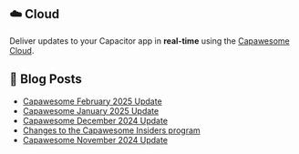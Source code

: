 <!--
# Capawesome

**Here are some ideas to get you started:**

🙋‍♀️ A short introduction - what is your organization all about?
🌈 Contribution guidelines - how can the community get involved?
👩‍💻 Useful resources - where can the community find your docs? Is there anything else the community should know?
🍿 Fun facts - what does your team eat for breakfast?
🧙 Remember, you can do mighty things with the power of [Markdown](https://docs.github.com/github/writing-on-github/getting-started-with-writing-and-formatting-on-github/basic-writing-and-formatting-syntax)
-->

## ☁️ Cloud

Deliver updates to your Capacitor app in **real-time** using the [Capawesome Cloud](https://cloud.capawesome.io/).

## 📕  Blog Posts

<!-- BLOG-POST-LIST:START -->
- [Capawesome February 2025 Update](https://capawesome.io/blog/february-2025-update/)
- [Capawesome January 2025 Update](https://capawesome.io/blog/january-2025-update/)
- [Capawesome December 2024 Update](https://capawesome.io/blog/december-2024-update/)
- [Changes to the Capawesome Insiders program](https://capawesome.io/blog/capawesome-insiders-goals-changes/)
- [Capawesome November 2024 Update](https://capawesome.io/blog/november-2024-update/)
<!-- BLOG-POST-LIST:END -->
